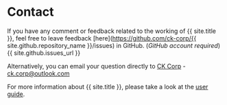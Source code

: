 # Contact
If you have any comment or feedback related to the working of {{ site.title }}, feel free to leave feedback [here](https://github.com/ck-corp/{{ site.github.repository_name }}/issues) in GitHub. (*GitHub account required*) {{ site.github.issues_url }}

Alternatively, you can email your question directly to [CK Corp](mailto:ck.corp@outlook.com) - [ck.corp@outlook.com](mailto:ck.corp@outlook.com)

For more information about {{ site.title }}, please take a look at the [user guide](.).

